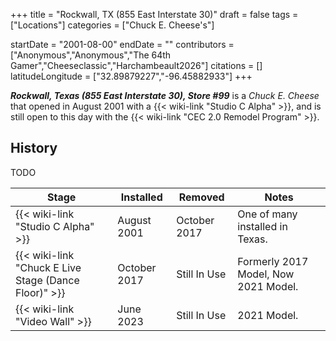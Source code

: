 +++
title = "Rockwall, TX (855 East Interstate 30)"
draft = false
tags = ["Locations"]
categories = ["Chuck E. Cheese's"]


startDate = "2001-08-00"
endDate = ""
contributors = ["Anonymous","Anonymous","The 64th Gamer","Cheeseclassic","Harchambeault2026"]
citations = []
latitudeLongitude = ["32.89879227","-96.45882933"]
+++

***Rockwall, Texas (855 East Interstate 30), Store #99*** is a *Chuck E. Cheese* that opened in August 2001 with a {{< wiki-link "Studio C Alpha" >}}, and is still open to this day with the {{< wiki-link "CEC 2.0 Remodel Program" >}}.

## History

TODO

| Stage                                                      | Installed    | Removed      | Notes                                |
|------------------------------------------------------------|--------------|--------------|--------------------------------------|
| {{< wiki-link "Studio C Alpha" >}}                   | August 2001  | October 2017 | One of many installed in Texas.      |
| {{< wiki-link "Chuck E Live Stage (Dance Floor)" >}} | October 2017 | Still In Use | Formerly 2017 Model, Now 2021 Model. |
| {{< wiki-link "Video Wall" >}}                       | June 2023    | Still In Use | 2021 Model.                          |